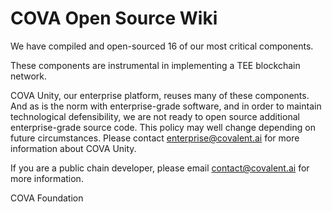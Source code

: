 # COVA Open Source Wiki

We have compiled and open-sourced 16 of our most critical components. 

These components are instrumental in implementing a TEE blockchain network.

COVA Unity, our enterprise platform, reuses many of these components. And as is the norm with enterprise-grade software, and in order to maintain technological defensibility, we are not ready to open source additional enterprise-grade source code. This policy may well change depending on future circumstances. Please contact enterprise@covalent.ai for more information about COVA Unity.

If you are a public chain developer, please email contact@covalent.ai for more information.

COVA Foundation
